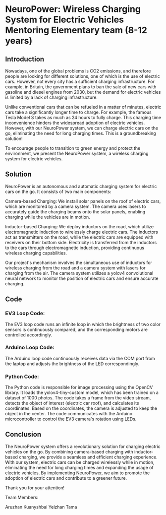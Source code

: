 # NeuroPower: Wireless Charging System for Electric Vehicles Mentoring Elementary team (8-12 years)
## Introduction
Nowadays, one of the global problems is CO2 emissions, and therefore people are looking for different solutions, one of which is the use of electric cars. However, not every city has a sufficient charging infrastructure. For example, in Britain, the government plans to ban the sale of new cars with gasoline and diesel engines from 2030, but the demand for electric vehicles is limited by a lack of charging infrastructure.

Unlike conventional cars that can be refueled in a matter of minutes, electric cars take a significantly longer time to charge. For example, the famous Tesla Model S takes as much as 24 hours to fully charge. This charging time inconvenience hinders the widespread adoption of electric vehicles. However, with our NeuroPower system, we can charge electric cars on the go, eliminating the need for long charging times. This is a groundbreaking solution!

To encourage people to transition to green energy and protect the environment, we present the NeuroPower system, a wireless charging system for electric vehicles.

## Solution
NeuroPower is an autonomous and automatic charging system for electric cars on the go. It consists of two main components:

Camera-based Charging: We install solar panels on the roof of electric cars, which are monitored by a camera system. The camera uses lasers to accurately guide the charging beams onto the solar panels, enabling charging while the vehicles are in motion.

Inductor-based Charging: We deploy inductors on the road, which utilize electromagnetic induction to wirelessly charge electric cars. The inductors act as transmitters on the road, while the electric cars are equipped with receivers on their bottom side. Electricity is transferred from the inductors to the cars through electromagnetic induction, providing continuous wireless charging capabilities.

Our project's mechanism involves the simultaneous use of inductors for wireless charging from the road and a camera system with lasers for charging from the air. The camera system utilizes a yolov4 convolutional neural network to monitor the position of electric cars and ensure accurate charging.

## Code
### EV3 Loop Code:
The EV3 loop code runs an infinite loop in which the brightness of two color sensors is continuously compared, and the corresponding motors are controlled accordingly.

### Arduino Loop Code:
The Arduino loop code continuously receives data via the COM port from the laptop and adjusts the brightness of the LED correspondingly.

### Python Code:
The Python code is responsible for image processing using the OpenCV library. It loads the yolov4-tiny-custom model, which has been trained on a dataset of 1000 photos. The code takes a frame from the video stream, detects the object of interest (electric car roof), and calculates its coordinates. Based on the coordinates, the camera is adjusted to keep the object in the center. The code communicates with the Arduino microcontroller to control the EV3 camera's rotation using LEDs.

## Conclusion
The NeuroPower system offers a revolutionary solution for charging electric vehicles on the go. By combining camera-based charging with inductor-based charging, we provide a seamless and efficient charging experience. With our system, electric cars can be charged wirelessly while in motion, eliminating the need for long charging times and expanding the usage of electric vehicles. By implementing NeuroPower, we aim to promote the adoption of electric cars and contribute to a greener future.

Thank you for your attention!

Team Members:

Aruzhan Kuanyshbai
Yelzhan Tama
